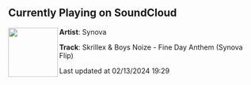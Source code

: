 ## Currently Playing on SoundCloud

[<img align="left" width="100" src="https://i1.sndcdn.com/artworks-hsh6j0AWz9YEgyaO-D5SznQ-t500x500.jpg">](https://soundcloud.com/synovamusic/skrillex-boys-noize-fine-day-anthem-synova-flip)

**Artist**: Synova 

**Track**: Skrillex & Boys Noize - Fine Day Anthem (Synova Flip)

Last updated at 02/13/2024 19:29
